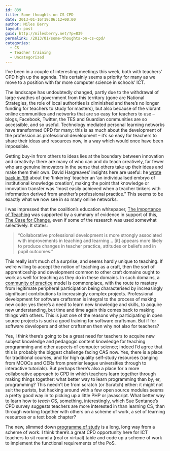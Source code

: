 ```yaml
---
id: 839
title: Some thoughts on CS CPD
date: 2013-01-16T19:06:12+00:00
author: Miles Berry
layout: post
guid: http://milesberry.net/?p=839
permalink: /2013/01/some-thoughts-on-cs-cpd/
categories:
  - CS
  - Teacher training
  - Uncategorized
---
```

I&#8217;ve been in a couple of interesting meetings this week, both with teachers&#8217; CPD high up the agenda. This certainly seems a priority for many as we move to a position with far more computer science in schools&#8217; ICT.

The landscape has undoubtedly changed, partly due to the withdrawal of large swathes of government from this territory (gone are National Strategies, the role of local authorities is diminished and there&#8217;s no longer funding for teachers to study for masters), but also because of the vibrant online communities and networks that are so easy for teachers to use &#8211; blogs, Facebook, Twitter, the TES and Guardian communities are so accessible, and so useful. Technology mediated personal learning networks have transformed CPD for many: this is as much about the development of the profession as professional development &#8211; it&#8217;s so easy for teachers to share their ideas and resources now, in a way which would once have been impossible.

Getting buy-in from others to ideas lies at the boundary between innovation and creativity: there are many of who can and do teach creatively, far fewer who are genuine innovators in the sense that others take up their ideas and make them their own. David Hargreaves&#8217; insights here are useful: he [wrote back in &#8217;99](http://www.jstor.org/discover/10.2307/3122196?uid=3738032&uid=2129&uid=2&uid=70&uid=4&sid=21101668560117) about the &#8216;tinkering&#8217; teacher an &#8216;an individualised embryo of institutional knowledge creation&#8217;, making the point that knowledge or innovation transfer was &#8220;most easily achieved when a teacher tinkers with information derived from another&#8217;s professional practice.&#8221; This seems to be exactly what we now see in so many online networks.

I was impressed that the coalition&#8217;s education whitepaper, [The Importance of Teaching](http://publications.education.gov.uk/default.aspx?PageFunction=productdetails&PageMode=publications&ProductId=CM+7980&) was supported by a summary of evidence in support of this, [The Case for Change](http://publications.education.gov.uk/default.aspx?PageFunction=productdetails&PageMode=publications&ProductId=DFE-00564-2010&), even if some of the research was used somewhat selectively. It states:

> &#8220;Collaborative professional development is more strongly associated with improvements in teaching and learning&#8230; [it] appears more likely to produce changes in teacher practice, attitudes or beliefs and in pupil outcomes.&#8221;

This really isn&#8217;t much of a surprise, and seems hardly unique to teaching. If we&#8217;re willing to accept the notion of teaching as a craft, then the sort of apprenticeship and development common to other craft domains ought to work as well for teaching as they do in these domains. In such domains, a [community of practice](http://www.ewenger.com/theory/) model is commonplace, with the route to mastery from legitimate peripheral participation being characterised by increasingly significant contributions to increasingly complex projects. Professional development for software craftsman is integral to the process of making new code: yes there&#8217;s a need to learn new knowledge and skills, to acquire new understanding, but time and time again this comes back to making things with others. This is just one of the reasons why participating in open source projects is such a good training for software craftsman. But if for software developers and other craftsmen then why not also for teachers?

Yes, I think there&#8217;s going to be a great need for teachers to acquire new subject knowledge and pedagogic content knowledge for teaching programming and other aspects of computer science; indeed I&#8217;d agree that this is probably the biggest challenge facing CAS now. Yes, there is a place for traditional courses, and for high quality self-study resources (ranging from MOOCs and OERs from premier league universities through to interactive tutorials). But perhaps there&#8217;s also a place for a more collaborative approach to CPD in which teachers learn together through making things together: what better way to learn programming than by, er, programming? This needn&#8217;t be from scratch (or Scratch) either: it might not suit the purists, but hacking around with a few open source modules seems a pretty good way in to picking up a little PHP or javascript. What better way to learn how to _teach_ CS, something, interestingly, which Sue Sentance&#8217;s CPD survey suggests teachers are more interested in than learning CS, than through working together with others on a scheme of work, a set of learning resources or a text book chapter?

The new, slimmed down [programme of study](http://academy.bcs.org/sites/academy.bcs.org/files/ICT%20POS%20Final%20Draft%2030%20Nov%202012_0.pdf) is a long, long way from a scheme of work: I think there&#8217;s a great CPD opportunity here for ICT teachers to sit round a (real or virtual) table and code up a scheme of work to implement the functional requirements of the PoS.